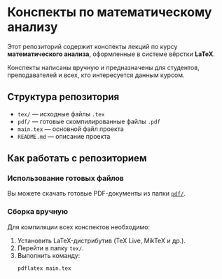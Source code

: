 # Конспекты по математическому анализу

Этот репозиторий содержит конспекты лекций по курсу **математического анализа**, оформленные в системе вёрстки **LaTeX**.

Конспекты написаны вручную и предназначены для студентов, преподавателей и всех, кто интересуется данным курсом.

## Структура репозитория

- `tex/` — исходные файлы `.tex`
- `pdf/` — готовые скомпилированные файлы `.pdf`
- `main.tex` — основной файл проекта
- `README.md` — описание проекта

## Как работать с репозиторием

### Использование готовых файлов

Вы можете скачать готовые PDF-документы из папки [`pdf/`](./pdf).

### Сборка вручную

Для компиляции всех конспектов необходимо:

1. Установить LaTeX-дистрибутив (TeX Live, MikTeX и др.).
2. Перейти в папку `tex/`.
3. Выполнить команду:
   ```bash
   pdflatex main.tex
